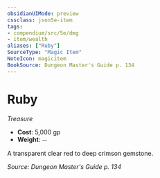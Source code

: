 ```yaml
---
obsidianUIMode: preview
cssclass: json5e-item
tags:
- compendium/src/5e/dmg
- item/wealth
aliases: ["Ruby"]
SourceType: "Magic Item"
NoteIcon: magicitem
BookSource: Dungeon Master's Guide p. 134
---
```

# Ruby
*Treasure*  

- **Cost**: 5,000 gp
- **Weight**: ⏤

A transparent clear red to deep crimson gemstone.

*Source: Dungeon Master's Guide p. 134*